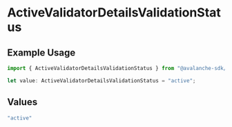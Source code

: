 # ActiveValidatorDetailsValidationStatus

## Example Usage

```typescript
import { ActiveValidatorDetailsValidationStatus } from "@avalanche-sdk/devtools/models/components";

let value: ActiveValidatorDetailsValidationStatus = "active";
```

## Values

```typescript
"active"
```